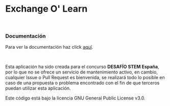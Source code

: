 # Exchange O' Learn

<br />

### Documentación
Para ver la documentación haz click [aquí](https://sertxudeveloper.github.io/Exchange-O-Learn/).

<br />

Esta aplicación ha sido creada para el concurso **DESAFÍO STEM España**, por lo que no se ofrece un servicio de mantenimiento activo, en cambio, cualquier Issue o Pull Request es bienvenida, se realizará todo lo posible en caso de una propuesta o problema encontrado con el fin de que terceros puedan utilizar esta aplicación.

Este código está bajo la licencia GNU General Public License v3.0.
